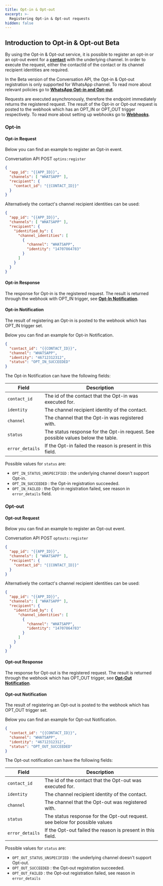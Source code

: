 ```yaml
---
title: Opt-in & Opt-out
excerpt: >-
  Registering Opt-in & Opt-out requests
hidden: false
---
```


## Introduction to Opt-in & Opt-out <span class="betabadge">Beta</span>

By using the Opt-in & Opt-out service, it is possible to register an opt-in or an opt-out event for a [**contact**](doc:conversation-keyconcepts#contact) with the underlying channel. In order to execute the request, either the contactId of the contact or its channel recipient identities are required.

In the Beta version of the Conversation API, the Opt-in & Opt-out registration is only supported for WhatsApp channel. To read more about relevant policies go to [**WhatsApp Opt-in and Opt-out**](doc:whatsapp-opt-in-and-outs).

Requests are executed asynchronously, therefore the endpoint immediately returns the registered request. The result of the Opt-in or Opt-out request is posted to the webhook which has an OPT_IN or OPT_OUT trigger respectively. To read more about setting up webhooks go to [**Webhooks**](doc:conversation-keyconcepts#webhook).
 
### Opt-in

#### Opt-in Request

Below you can find an example to register an Opt-in event.

Conversation API POST `optins:register`

```json
{
  "app_id": "{{APP_ID}}",
  "channels": [ "WHATSAPP" ],
  "recipient": {
    "contact_id": "{{CONTACT_ID}}"
  }
}
```

Alternatively the contact's channel recipient identities can be used:

```json
{
  "app_id": "{{APP_ID}}",
  "channels": [ "WHATSAPP" ],
  "recipient": {
    "identified_by": {
      "channel_identities": [
        {
          "channel": "WHATSAPP",
          "identity": "14707864783"
        }
      ]
    }
  }
}
```

#### Opt-in Response

The response for Opt-in is the registered request. The result is returned through the webhook with OPT_IN trigger, see [**Opt-In Notification**](doc:conversation-optin#opt-in-notification).

#### Opt-in Notification 

The result of registering an Opt-in is posted to the webhook which has OPT_IN trigger set.

Below you can find an example for Opt-in Notification.

```json
{
  "contact_id": "{{CONTACT_ID}}",
  "channel": "WHATSAPP",
  "identity": "46712312312",
  "status": "OPT_IN_SUCCEEDED"
}
```

The Opt-in Notification can have the following fields:

| Field             | Description                                                                                          |
| ----------------- | ---------------------------------------------------------------------------------------------------- |
| `contact_id`      | The id of the contact that the Opt-in was executed for.                                              |
| `identity`        | The channel recipient identity of the contact.                                                       |
| `channel`         | The channel that the Opt-in was registered with.                                                     |
| `status`          | The status response for the Opt-in request. See possible values below the table.                     |
| `error_details`   | If the Opt-in failed the reason is present in this field.                                            |

Possible values for `status` are:
* `OPT_IN_STATUS_UNSPECIFIED` : the underlying channel doesn't support Opt-in.
* ``OPT_IN_SUCCEEDED`` : the Opt-in registration succeeded.
* ``OPT_IN_FAILED`` : the Opt-in registration failed, see reason in `error_details` field.

### Opt-out

#### Opt-out Request

Below you can find an example to register an Opt-out event.

Conversation API POST `optouts:register`

```json
{
  "app_id": "{{APP_ID}}",
  "channels": [ "WHATSAPP" ],
  "recipient": {
    "contact_id": "{{CONTACT_ID}}"
  }
}
```

Alternatively the contact's channel recipient identities can be used:

```json
{
  "app_id": "{{APP_ID}}",
  "channels": [ "WHATSAPP" ],
  "recipient": {
    "identified_by": {
      "channel_identities": [
        {
          "channel": "WHATSAPP",
          "identity": "14707864783"
        }
      ]
    }
  }
}
```

#### Opt-out Response

The response for Opt-out is the registered request. The result is returned through the webhook which has OPT_OUT trigger, see [**Opt-Out Notification**](doc:conversation-optin#opt-out-notification).

#### Opt-out Notification 

The result of registering an Opt-out is posted to the webhook which has OPT_OUT trigger set.

Below you can find an example for Opt-out Notification.

```json
{
  "contact_id": "{{CONTACT_ID}}",
  "channel": "WHATSAPP",
  "identity": "46712312312",
  "status": "OPT_OUT_SUCCEEDED"
}
```

The Opt-out notification can have the following fields:

| Field             | Description                                                                                          |
| ----------------- | ---------------------------------------------------------------------------------------------------- |
| `contact_id`      | The id of the contact that the Opt-out was executed for.                                             |
| `identity`        | The channel recipient identity of the contact.                                                       |
| `channel`         | The channel that the Opt-out was registered with.                                                    |
| `status`          | The status response for the Opt-out request. see below for possible values               |
| `error_details`   | If the Opt-out failed the reason is present in this field.                                           |

 Possible values for `status` are:

* `OPT_OUT_STATUS_UNSPECIFIED` : the underlying channel doesn't support Opt-out. 
* `OPT_OUT_SUCCEEDED` : the Opt-out registration succeeded. 
* `OPT_OUT_FAILED` : the Opt-out registration failed, see reason in `error_details`



